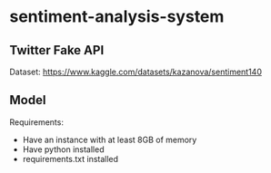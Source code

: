 # sentiment-analysis-system




## Twitter Fake API
Dataset: https://www.kaggle.com/datasets/kazanova/sentiment140


## Model

Requirements: 
- Have an instance with at least 8GB of memory
- Have python installed
- requirements.txt installed